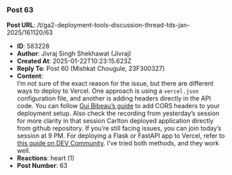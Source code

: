 ### Post 63
**Post URL**: /t/ga2-deployment-tools-discussion-thread-tds-jan-2025/161120/63
- **ID**: 583228
- **Author**: Jivraj Singh Shekhawat (Jivraj)
- **Created At**: 2025-01-22T10:23:15.623Z
- **Reply To**: Post 60 (Mishkat Chougule, 23F300327)
- **Content**:  
  I’m not sure of the exact reason for the issue, but there are different ways to deploy to Vercel. One approach is using a <code>vercel.json</code> configuration file, and another is adding headers directly in the API code.
You can follow <a href="https://www.frontend-devops.com/blog/python-on-vercel" rel="noopener nofollow ugc">Gui Bibeau’s guide</a> to add CORS headers to your deployment setup. Also check the recording from yesterday’s session for more clarity in that session Carlton deployed application directly from github repository. If you’re still facing issues, you can join today’s session at 9 PM.
For deploying a Flask or FastAPI app to Vercel, refer to <a href="https://dev.to/andrewbaisden/how-to-deploy-a-python-flask-app-to-vercel-2o5k" rel="noopener nofollow ugc">this guide on DEV Community</a>. I’ve tried both methods, and they work well.
- **Reactions**: heart (1)
- **Post Number**: 63

